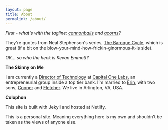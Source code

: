 ```yaml
---
layout: page
title: About
permalink: /about/
---
```

<p><em>First - what's with the tagline: <a href="http://kevan.emmott.com/2004/12/22/looking-for-cannonballs">cannonballs</a> and <a href="http://kevan.emmott.com/2004/10/08/more-gems-from-quicksilver">acorns</a>?</em></p>
<p>They're quotes from Neal Stephenson's series, <a href="http://www.amazon.com/gp/product/0060833165?ie=UTF8&amp;tag=kevanemmottco-20&amp;linkCode=as2&amp;camp=1789&amp;creative=390957&amp;creativeASIN=0060833165">The Baroque Cycle</a>, which is great (if a bit on the blow-your-mind-how-frickin-ginormous-it-is side).</p>
<p><em>OK... so who the heck is Kevan Emmott?<br />
</em></p>
<p><strong>The Skinny on Me</strong></p>
<p>I am currently a <a title="My LinkedIn" href="https://www.linkedin.com/in/kevan">Director of Technology</a> at <a href="http://www.capitalonelabs.com">Capital One Labs</a>, an entrepreneurial group inside a top tier bank. I’m married to <a href="http://erin.emmott.com/">Erin</a>, with two sons, <a href="http://cooper.emmott.com/">Cooper</a> and <a href="http://fletcher.emmott.com/">Fletcher</a>. We live in Arlington, VA, USA.</p>
<p><strong>Colophon</strong></p>
<p>This site is built with Jekyll and hosted at Netlify.</p>
<p>This is a personal site. Meaning everything here is my own and shouldn’t be taken as the views of anyone else.</p>

